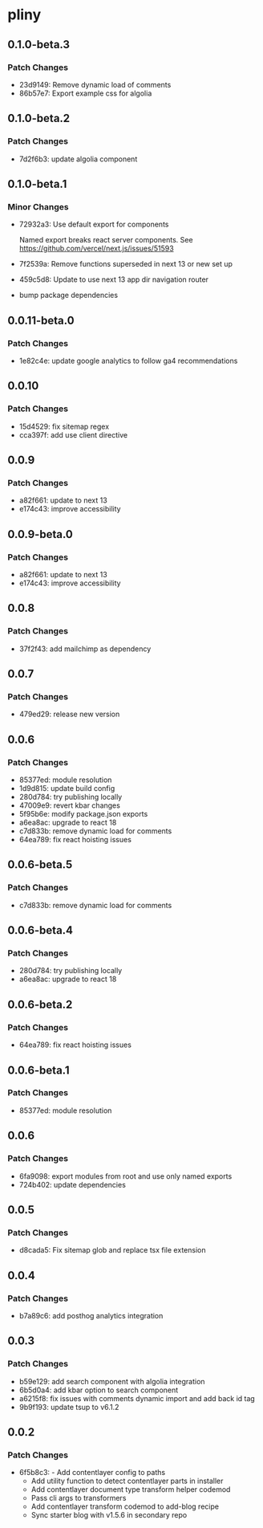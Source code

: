 # pliny

## 0.1.0-beta.3

### Patch Changes

- 23d9149: Remove dynamic load of comments
- 86b57e7: Export example css for algolia

## 0.1.0-beta.2

### Patch Changes

- 7d2f6b3: update algolia component

## 0.1.0-beta.1

### Minor Changes

- 72932a3: Use default export for components

  Named export breaks react server components. See https://github.com/vercel/next.js/issues/51593

- 7f2539a: Remove functions superseded in next 13 or new set up
- 459c5d8: Update to use next 13 app dir navigation router
- bump package dependencies

## 0.0.11-beta.0

### Patch Changes

- 1e82c4e: update google analytics to follow ga4 recommendations

## 0.0.10

### Patch Changes

- 15d4529: fix sitemap regex
- cca397f: add use client directive

## 0.0.9

### Patch Changes

- a82f661: update to next 13
- e174c43: improve accessibility

## 0.0.9-beta.0

### Patch Changes

- a82f661: update to next 13
- e174c43: improve accessibility

## 0.0.8

### Patch Changes

- 37f2f43: add mailchimp as dependency

## 0.0.7

### Patch Changes

- 479ed29: release new version

## 0.0.6

### Patch Changes

- 85377ed: module resolution
- 1d9d815: update build config
- 280d784: try publishing locally
- 47009e9: revert kbar changes
- 5f95b6e: modify package.json exports
- a6ea8ac: upgrade to react 18
- c7d833b: remove dynamic load for comments
- 64ea789: fix react hoisting issues

## 0.0.6-beta.5

### Patch Changes

- c7d833b: remove dynamic load for comments

## 0.0.6-beta.4

### Patch Changes

- 280d784: try publishing locally
- a6ea8ac: upgrade to react 18

## 0.0.6-beta.2

### Patch Changes

- 64ea789: fix react hoisting issues

## 0.0.6-beta.1

### Patch Changes

- 85377ed: module resolution

## 0.0.6

### Patch Changes

- 6fa9098: export modules from root and use only named exports
- 724b402: update dependencies

## 0.0.5

### Patch Changes

- d8cada5: Fix sitemap glob and replace tsx file extension

## 0.0.4

### Patch Changes

- b7a89c6: add posthog analytics integration

## 0.0.3

### Patch Changes

- b59e129: add search component with algolia integration
- 6b5d0a4: add kbar option to search component
- a6215f8: fix issues with comments dynamic import and add back id tag
- 9b9f193: update tsup to v6.1.2

## 0.0.2

### Patch Changes

- 6f5b8c3: - Add contentlayer config to paths
  - Add utility function to detect contentlayer parts in installer
  - Add contentlayer document type transform helper codemod
  - Pass cli args to transformers
  - Add contentlayer transform codemod to add-blog recipe
  - Sync starter blog with v1.5.6 in secondary repo
